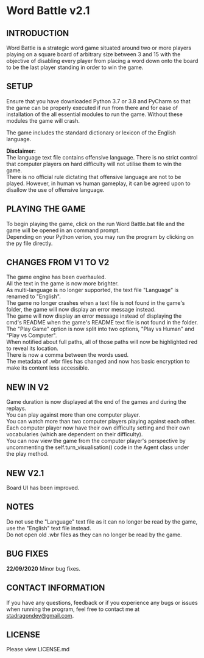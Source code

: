 # Word Battle v2.1
INTRODUCTION
--------------------------------------------------------------------------------
Word Battle is a strategic word game situated around two or more players playing on a square board of arbitrary size between 3 and 15 with the objective of disabling every player from placing a word down onto the board to be the last player standing in order to win the game.


SETUP
--------------------------------------------------------------------------------
Ensure that you have downloaded Python 3.7 or 3.8 and PyCharm so that the game can be properly executed if run from there and for ease of installation of the all essential modules to run the game. Without these modules the game will crash.

The game includes the standard dictionary or lexicon of the English language.

**Disclaimer:**<br />
The language text file contains offensive language. There is no strict control that computer players on hard difficulty will not utilise them to win the game.<br />
There is no official rule dictating that offensive language are not to be played. However, in human vs human gameplay, it can be agreed upon to disallow the use of offensive language.

PLAYING THE GAME
--------------------------------------------------------------------------------
To begin playing the game, click on the run Word Battle.bat file and the game will be opened in an command prompt.<br />
Depending on your Python verion, you may run the program by clicking on the py file directly.


CHANGES FROM V1 TO V2
--------------------------------------------------------------------------------
The game engine has been overhauled.<br />
All the text in the game is now more brighter.<br />
As multi-language is no longer supported, the text file "Language" is renamed to "English".<br />
The game no longer crashes when a text file is not found in the game's folder, the game will now display an error message instead.<br />
The game will now display an error message instead of displaying the cmd's README when the game's README text file is not found in the folder.<br />
The "Play Game" option is now split into two options, "Play vs Human" and "Play vs Computer".<br />
When notified about full paths, all of those paths will now be highlighted red to reveal its location.<br />
There is now a comma between the words used.<br />
The metadata of .wbr files has changed and now has basic encryption to make its content less accessible.


NEW IN V2
--------------------------------------------------------------------------------
Game duration is now displayed at the end of the games and during the replays.<br />
You can play against more than one computer player.<br />
You can watch more than two computer players playing against each other.<br />
Each computer player now have their own difficulty setting and their own vocabularies (which are dependent on their difficulty).<br />
You can now view the game from the computer player's perspective by uncommenting the self.turn_visualisation() code in the Agent class under the play method.<br />


NEW V2.1
--------------------------------------------------------------------------------
Board UI has been improved.


NOTES
--------------------------------------------------------------------------------
Do not use the "Language" text file as it can no longer be read by the game, use the "English" text file instead.<br />
Do not open old .wbr files as they can no longer be read by the game.


BUG FIXES
--------------------------------------------------------------------------------
**22/09/2020**
Minor bug fixes.


CONTACT INFORMATION
--------------------------------------------------------------------------------
If you have any questions, feedback or if you experience any bugs or issues when running the program, feel free to contact me at stadragondev@gmail.com.

LICENSE
--------------------------------------------------------------------------------
Please view LICENSE.md

